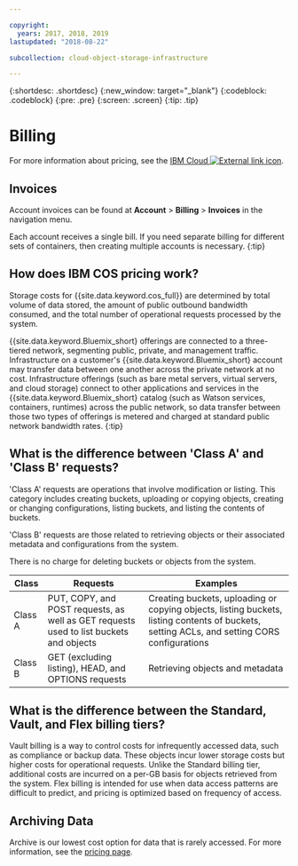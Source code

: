 ```yaml
---

copyright:
  years: 2017, 2018, 2019
lastupdated: "2018-08-22"

subcollection: cloud-object-storage-infrastructure

---
```

{:shortdesc: .shortdesc}
{:new_window: target="_blank"}
{:codeblock: .codeblock}
{:pre: .pre}
{:screen: .screen}
{:tip: .tip}


# Billing

For more information about pricing, see the [IBM Cloud ![External link icon](../../icons/launch-glyph.svg "External link icon")](https://www.ibm.com/cloud-computing/bluemix/pricing-object-storage#s3api).

## Invoices
Account invoices can be found at **Account** > **Billing** > **Invoices** in the navigation menu.

Each account receives a single bill. If you need separate billing for different sets of containers, then creating multiple accounts is necessary.
{:tip}

## How does IBM COS pricing work?

Storage costs for {{site.data.keyword.cos_full}} are determined by total volume of data stored, the amount of public outbound bandwidth consumed, and the total number of operational requests processed by the system.

{{site.data.keyword.Bluemix_short} offerings are connected to a three-tiered network, segmenting public, private, and management traffic. Infrastructure on a customer's {{site.data.keyword.Bluemix_short} account may transfer data between one another across the private network at no cost. Infrastructure offerings (such as bare metal servers, virtual servers, and cloud storage) connect to other applications and services in the {{site.data.keyword.Bluemix_short} catalog (such as Watson services, containers, runtimes) across the public network, so data transfer between those two types of offerings is metered and charged at standard public network bandwidth rates.
{:tip}

## What is the difference between 'Class A' and 'Class B' requests?

'Class A' requests are operations that involve modification or listing. This category includes creating buckets, uploading or copying objects, creating or changing configurations, listing buckets, and listing the contents of buckets.

'Class B' requests are those related to retrieving objects or their associated metadata and configurations from the system.

There is no charge for deleting buckets or objects from the system.

| Class | Requests | Examples |
|--- |--- |--- |
| Class A | PUT, COPY, and POST requests, as well as GET requests used to list buckets and objects | Creating buckets, uploading or copying objects, listing buckets, listing contents of buckets, setting ACLs, and setting CORS configurations |
| Class B | GET (excluding listing), HEAD, and OPTIONS requests | Retrieving objects and metadata |

## What is the difference between the Standard, Vault, and Flex billing tiers?

Vault billing is a way to control costs for infrequently accessed data, such as compliance or backup data. These objects incur lower storage costs but higher costs for operational requests. Unlike the Standard billing tier, additional costs are incurred on a per-GB basis for objects retrieved from the system. Flex billing is intended for use when data access patterns are difficult to predict, and pricing is optimized based on frequency of access.

## Archiving Data

Archive is our lowest cost option for data that is rarely accessed. For more information, see the [pricing page](https://www.ibm.com/cloud-computing/bluemix/pricing-object-storage).
